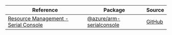 | Reference | Package | Source |
|---|---|---|
|[Resource Management - Serial Console](arm-serialconsole-readme.md)|[@azure/arm-serialconsole](https://www.npmjs.com/package/@azure/arm-serialconsole)|[GitHub](https://github.com/Azure/azure-sdk-for-js/blob/main/sdk/serialconsole/arm-serialconsole)|
